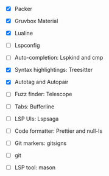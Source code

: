 - [x] Packer
- [x] Gruvbox Material
- [x] Lualine
- [ ] Lspconfig
- [ ] Auto-completion: Lspkind and cmp
- [x] Syntax highlightings: Treesitter
- [x] Autotag and Autopair
- [ ] Fuzz finder: Telescope
- [ ] Tabs: Bufferline
- [ ] LSP UIs: Lspsaga
- [ ] Code formatter: Prettier and null-ls
- [ ] Git markers: gitsigns
- [ ] git
- [ ] LSP tool: mason

